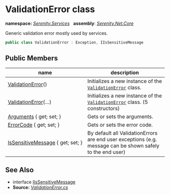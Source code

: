 # ValidationError class
**namespace:** *[Serenity.Services](../README.md#serenity.services-namespace)*   **assembly**: *[Serenity.Net.Core](../README.md)*

Generic validation error mostly used by services.

```csharp
public class ValidationError : Exception, IIsSensitiveMessage
```

## Public Members

| name | description |
| --- | --- |
| [ValidationError](ValidationError/ValidationError.md)() | Initializes a new instance of the [`ValidationError`](ValidationError.md) class. |
| [ValidationError](ValidationError/ValidationError.md)(…) | Initializes a new instance of the [`ValidationError`](ValidationError.md) class. (5 constructors) |
| [Arguments](ValidationError/Arguments.md) { get; set; } | Gets or sets the arguments. |
| [ErrorCode](ValidationError/ErrorCode.md) { get; set; } | Gets or sets the error code. |
| [IsSensitiveMessage](ValidationError/IsSensitiveMessage.md) { get; set; } | By default all ValidationErrors are end user exceptions (e.g. message can be shown safely to the end user) |

## See Also

* interface [IIsSensitiveMessage](IIsSensitiveMessage.md)
* **Source:** *[ValidationError.cs](https://github.com/serenity-is/Serenity/blob/master/src/Serenity.Net.Core/Interface/ValidationError.cs)*